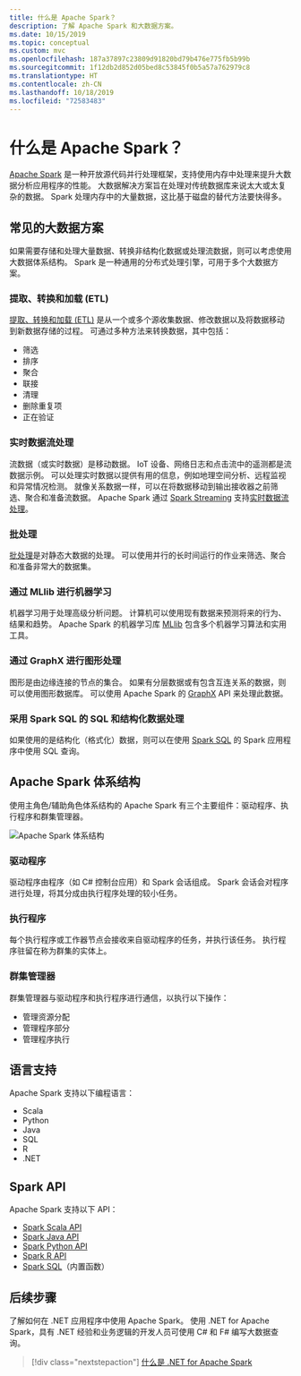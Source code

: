 ```yaml
---
title: 什么是 Apache Spark？
description: 了解 Apache Spark 和大数据方案。
ms.date: 10/15/2019
ms.topic: conceptual
ms.custom: mvc
ms.openlocfilehash: 187a37897c23809d91820bd79b476e775fb5b99b
ms.sourcegitcommit: 1f12db2d852d05bed8c53845f0b5a57a762979c8
ms.translationtype: HT
ms.contentlocale: zh-CN
ms.lasthandoff: 10/18/2019
ms.locfileid: "72583483"
---
```

# <a name="what-is-apache-spark"></a>什么是 Apache Spark？

[Apache Spark](https://spark.apache.org/) 是一种开放源代码并行处理框架，支持使用内存中处理来提升大数据分析应用程序的性能。 大数据解决方案旨在处理对传统数据库来说太大或太复杂的数据。 Spark 处理内存中的大量数据，这比基于磁盘的替代方法要快得多。 

## <a name="common-big-data-scenarios"></a>常见的大数据方案

如果需要存储和处理大量数据、转换非结构化数据或处理流数据，则可以考虑使用大数据体系结构。 Spark 是一种通用的分布式处理引擎，可用于多个大数据方案。 

### <a name="extract-transform-and-load-etl"></a>提取、转换和加载 (ETL)

[提取、转换和加载 (ETL)](/azure/architecture/data-guide/relational-data/etl) 是从一个或多个源收集数据、修改数据以及将数据移动到新数据存储的过程。 可通过多种方法来转换数据，其中包括：

* 筛选
* 排序
* 聚合
* 联接
* 清理
* 删除重复项
* 正在验证

### <a name="real-time-data-stream-processing"></a>实时数据流处理

流数据（或实时数据）是移动数据。 IoT 设备、网络日志和点击流中的遥测都是流数据示例。 可以处理实时数据以提供有用的信息，例如地理空间分析、远程监视和异常情况检测。 就像关系数据一样，可以在将数据移动到输出接收器之前筛选、聚合和准备流数据。 Apache Spark 通过 [Spark Streaming](https://spark.apache.org/streaming/) 支持[实时数据流处理](/azure/architecture/data-guide/big-data/real-time-processing)。 

### <a name="batch-processing"></a>批处理

[批处理](/azure/architecture/data-guide/big-data/batch-processing)是对静态大数据的处理。 可以使用并行的长时间运行的作业来筛选、聚合和准备非常大的数据集。

### <a name="machine-learning-through-mllib"></a>通过 MLlib 进行机器学习

机器学习用于处理高级分析问题。 计算机可以使用现有数据来预测将来的行为、结果和趋势。 Apache Spark 的机器学习库 [MLlib](https://spark.apache.org/mllib/) 包含多个机器学习算法和实用工具。

### <a name="graph-processing-through-graphx"></a>通过 GraphX 进行图形处理

图形是由边缘连接的节点的集合。 如果有分层数据或有包含互连关系的数据，则可以使用图形数据库。 可以使用 Apache Spark 的 [GraphX](https://spark.apache.org/graphx/) API 来处理此数据。

### <a name="sql-and-structured-data-processing-with-spark-sql"></a>采用 Spark SQL 的 SQL 和结构化数据处理

如果使用的是结构化（格式化）数据，则可以在使用 [Spark SQL](https://spark.apache.org/sql/) 的 Spark 应用程序中使用 SQL 查询。

## <a name="apache-spark-architecture"></a>Apache Spark 体系结构

使用主角色/辅助角色体系结构的 Apache Spark 有三个主要组件：驱动程序、执行程序和群集管理器。

![Apache Spark 体系结构](media/spark-architecture.png)

### <a name="driver"></a>驱动程序

驱动程序由程序（如 C# 控制台应用）和 Spark 会话组成。 Spark 会话会对程序进行处理，将其分成由执行程序处理的较小任务。

### <a name="executors"></a>执行程序

每个执行程序或工作器节点会接收来自驱动程序的任务，并执行该任务。 执行程序驻留在称为群集的实体上。

### <a name="cluster-manager"></a>群集管理器

群集管理器与驱动程序和执行程序进行通信，以执行以下操作：

* 管理资源分配
* 管理程序部分
* 管理程序执行

## <a name="language-support"></a>语言支持

Apache Spark 支持以下编程语言：

* Scala
* Python
* Java
* SQL
* R
* .NET

## <a name="spark-apis"></a>Spark API

Apache Spark 支持以下 API：

* [Spark Scala API](https://spark.apache.org/docs/2.2.0/api/scala/index.html)
* [Spark Java API](https://spark.apache.org/docs/2.2.0/api/java/index.html)
* [Spark Python API](https://spark.apache.org/docs/2.2.0/api/python/index.html)
* [Spark R API](https://spark.apache.org/docs/2.2.0/api/R/index.html)
* [Spark SQL](https://spark.apache.org/docs/latest/api/sql/index.html)（内置函数）

## <a name="next-steps"></a>后续步骤

了解如何在 .NET 应用程序中使用 Apache Spark。 使用 .NET for Apache Spark，具有 .NET 经验和业务逻辑的开发人员可使用 C# 和 F# 编写大数据查询。
> [!div class="nextstepaction"]
> [什么是 .NET for Apache Spark](what-is-apache-spark-dotnet.md)
